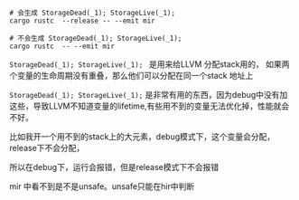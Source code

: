 ```
# 会生成 StorageDead(_1); StorageLive(_1);                  
cargo rustc  --release -- --emit mir

# 不会生成 StorageDead(_1); StorageLive(_1);                  
cargo rustc  -- --emit mir
```

`StorageDead(_1); StorageLive(_1); `  是用来给LLVM 分配stack用的，
如果两个变量的生命周期没有重叠，那么他们可以分配在同一个stack 地址上



`StorageDead(_1); StorageLive(_1);` 是非常有用的东西，因为debug中没有加这些，导致LLVM不知道变量的lifetime,有些用不到的变量无法优化掉，性能就会不好。



比如我开一个用不到的stack上的大元素，debug模式下，这个变量会分配，release下不会分配，

所以在debug下，运行会报错，但是release模式下不会报错


mir 中看不到是不是unsafe。unsafe只能在hir中判断

